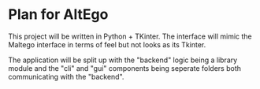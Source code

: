 # Plan for AltEgo

This project will be written in Python + TKinter.
The interface will mimic the Maltego interface in terms of feel but not looks as its Tkinter.

The application will be split up with the "backend" logic being a library module and the "cli" and "gui" components being seperate folders both communicating with the "backend".